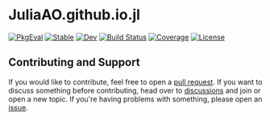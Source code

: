 # JuliaAO.github.io.jl

[![PkgEval](https://juliaci.github.io/NanosoldierReports/pkgeval_badges/J/JuliaAO.github.io.svg)](https://juliaci.github.io/NanosoldierReports/pkgeval_badges/report.html)
[![Stable](https://img.shields.io/badge/docs-stable-blue.svg)](https://rdungee.github.io/JuliaAO.github.io.jl/stable)
[![Dev](https://img.shields.io/badge/docs-dev-blue.svg)](https://rdungee.github.io/JuliaAO.github.io.jl/dev)
[![Build Status](https://github.com/rdungee/JuliaAO.github.io.jl/actions/workflows/CI.yml/badge.svg?branch=main)](https://github.com/rdungee/JuliaAO.github.io.jl/actions/workflows/CI.yml?query=branch%3Amain)
[![Coverage](https://codecov.io/gh/rdungee/JuliaAO.github.io.jl/branch/main/graph/badge.svg)](https://codecov.io/gh/rdungee/JuliaAO.github.io.jl)
[![License](https://img.shields.io/github/license/rdungee/JuliaAO.github.io.jl?color=yellow)](LICENSE)

## Contributing and Support

If you would like to contribute, feel free to open a [pull request](https://github.com/rdungee/JuliaAO.github.io.jl/pulls). If you want to discuss something before contributing, head over to [discussions](https://github.com/rdungee/JuliaAO.github.io.jl/discussions) and join or open a new topic. If you're having problems with something, please open an [issue](https://github.com/rdungee/JuliaAO.github.io.jl/issues).
